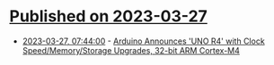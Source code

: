 # [Published on 2023-03-27](index.md)

* [2023-03-27, 07:44:00](https://hardware.slashdot.org/story/23/03/26/2357240/arduino-announces-uno-r4-with-clock-speedmemorystorage-upgrades-32-bit-arm-cortex-m4?utm_source=rss1.0mainlinkanon&utm_medium=feed) - [Arduino Announces 'UNO R4' with Clock Speed/Memory/Storage Upgrades, 32-bit ARM Cortex-M4](https://hardware.slashdot.org/story/23/03/26/2357240/arduino-announces-uno-r4-with-clock-speedmemorystorage-upgrades-32-bit-arm-cortex-m4?utm_source=rss1.0mainlinkanon&utm_medium=feed)
